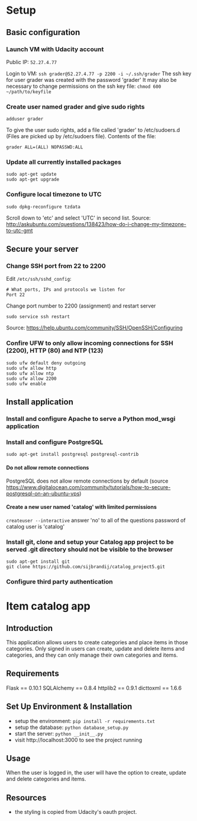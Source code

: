 # Setup

## Basic configuration

### Launch VM with Udacity account
Public IP: ```52.27.4.77```

Login to VM: ```ssh grader@52.27.4.77 -p 2200 -i ~/.ssh/grader```
The ssh key for user grader was created with the password 'grader'
It may also be necessary to change permissions on the ssh key file:
```chmod 600 ~/path/to/keyfile```

### Create user named grader and give sudo rights
```
adduser grader
```
To give the user sudo rights, add a file called 'grader' to /etc/sudoers.d (Files are picked up by /etc/sudoers file). Contents of the file:
```
grader ALL=(ALL) NOPASSWD:ALL
```

### Update all currently installed packages
```
sudo apt-get update
sudo apt-get upgrade
```

### Configure local timezone to UTC
```
sudo dpkg-reconfigure tzdata
```
Scroll down to 'etc' and select 'UTC' in second list.
Source: http://askubuntu.com/questions/138423/how-do-i-change-my-timezone-to-utc-gmt

## Secure your server

### Change SSH port from 22 to 2200
Edit ```/etc/ssh/sshd_config```:
```
# What ports, IPs and protocols we listen for
Port 22
```
Change port number to 2200 (assignment) and restart server
```
sudo service ssh restart
```

Source: https://help.ubuntu.com/community/SSH/OpenSSH/Configuring


### Confire UFW to only allow incoming connections for SSH (2200), HTTP (80) and NTP (123)
```
sudo ufw default deny outgoing
sudo ufw allow http
sudo ufw allow ntp
sudo ufw allow 2200
sudo ufw enable
```

## Install application

### Install and configure Apache to serve a Python mod_wsgi application
### Install and configure PostgreSQL
```
sudo apt-get install postgresql postgresql-contrib
```

#### Do not allow remote connections
PostgreSQL does not allow remote connections by default (source https://www.digitalocean.com/community/tutorials/how-to-secure-postgresql-on-an-ubuntu-vps)

#### Create a new user named 'catalog' with limited permissions
```createuser --interactive```
answer 'no' to all of the questions
password of catalog user is 'catalog'

### Install git, clone and setup your Catalog app project to be served .git directory should not be visible to the browser
```
sudo apt-get install git
git clone https://github.com/sijbrandij/catalog_project5.git
```

### Configure third party authentication


# Item catalog app

## Introduction
This application allows users to create categories and place items in those categories. Only signed in users can create, update and delete items and categories, and they can only manage their own categories and items.

## Requirements
Flask == 0.10.1
SQLAlchemy == 0.8.4
httplib2 == 0.9.1
dicttoxml == 1.6.6

## Set Up Environment & Installation
- setup the environment: ```pip install -r requirements.txt```
- setup the database: ```python database_setup.py```
- start the server: ```python __init__.py```
- visit http://localhost:3000 to see the project running

## Usage
When the user is logged in, the user will have the option to create, update and delete categories and items.

## Resources
- the styling is copied from Udacity's oauth project.
